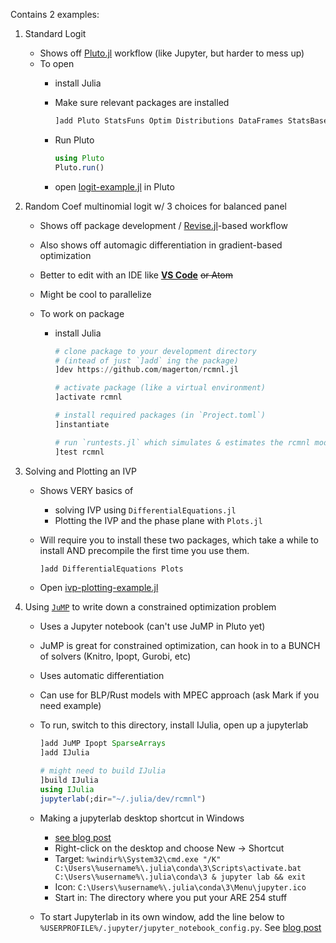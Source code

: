 Contains 2 examples:

1. Standard Logit
    - Shows off [Pluto.jl](https://github.com/fonsp/Pluto.jl) workflow (like Jupyter, but harder to mess up)
    - To open
        + install Julia
        + Make sure relevant packages are installed

            ```julia
            ]add Pluto StatsFuns Optim Distributions DataFrames StatsBase ForwardDiff
            ```

        + Run Pluto
            
            ```julia
            using Pluto
            Pluto.run()
            ```
        + open [logit-example.jl](./logit-example.jl) in Pluto

2. Random Coef multinomial logit w/ 3 choices for balanced panel
    - Shows off package development / [Revise.jl](https://github.com/timholy/Revise.jl)-based workflow
    - Also shows off automagic differentiation in gradient-based optimization
    - Better to edit with an IDE like **[VS Code](https://www.julia-vscode.org/)** ~~or Atom~~
    - Might be cool to parallelize
    - To work on package

        + install Julia

            ```julia
            # clone package to your development directory
            # (intead of just `]add` ing the package)
            ]dev https://github.com/magerton/rcmnl.jl
            
            # activate package (like a virtual environment)
            ]activate rcmnl

            # install required packages (in `Project.toml`)
            ]instantiate

            # run `runtests.jl` which simulates & estimates the rcmnl model
            ]test rcmnl
            ```

3. Solving and Plotting an IVP

    - Shows VERY basics of
        + solving IVP using `DifferentialEquations.jl`
        + Plotting the IVP and the phase plane with `Plots.jl`
    - Will require you to install these two packages, which take a while to install AND precompile the first time you use them.

        ```julia
        ]add DifferentialEquations Plots
        ```
    - Open [ivp-plotting-example.jl](./ivp-plotting-example.jl)

4. Using [`JuMP`](https://github.com/jump-dev/JuMP.jl) to write down a constrained optimization problem

    - Uses a Jupyter notebook (can't use JuMP in Pluto yet)
    - JuMP is great for constrained optimization, can hook in to a BUNCH of solvers (Knitro, Ipopt, Gurobi, etc)
    - Uses automatic differentiation
    - Can use for BLP/Rust models with MPEC approach (ask Mark if you need example)
    - To run, switch to this directory, install IJulia, open up a jupyterlab
    
        ```julia
        ]add JuMP Ipopt SparseArrays
        ]add IJulia
        
        # might need to build IJulia
        ]build IJulia
        using IJulia
        jupyterlab(;dir="~/.julia/dev/rcmnl")
        ```
    - Making a jupyterlab desktop shortcut in Windows
        - [see blog post](https://medium.com/@kostal91/create-a-desktop-shortcut-for-jupyterlab-on-windows-9fcabcfa0d3f)
        - Right-click on the desktop and choose New -> Shortcut
        - Target: `%windir%\System32\cmd.exe "/K" C:\Users\%username%\.julia\conda\3\Scripts\activate.bat C:\Users\%username%\.julia\conda\3 & jupyter lab && exit`
        - Icon: `C:\Users\%username%\.julia\conda\3\Menu\jupyter.ico`
        - Start in: The directory where you put your ARE 254 stuff
    - To start Jupyterlab in its own window, add the line below to `%USERPROFILE%/.jupyter/jupyter_notebook_config.py`. See [blog post](http://christopherroach.com/articles/jupyterlab-desktop-app/)

